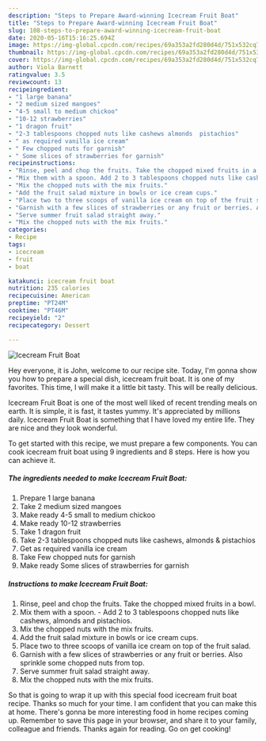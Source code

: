 ```yaml
---
description: "Steps to Prepare Award-winning Icecream Fruit Boat"
title: "Steps to Prepare Award-winning Icecream Fruit Boat"
slug: 108-steps-to-prepare-award-winning-icecream-fruit-boat
date: 2020-05-16T15:16:25.694Z
image: https://img-global.cpcdn.com/recipes/69a353a2fd280d4d/751x532cq70/icecream-fruit-boat-recipe-main-photo.jpg
thumbnail: https://img-global.cpcdn.com/recipes/69a353a2fd280d4d/751x532cq70/icecream-fruit-boat-recipe-main-photo.jpg
cover: https://img-global.cpcdn.com/recipes/69a353a2fd280d4d/751x532cq70/icecream-fruit-boat-recipe-main-photo.jpg
author: Viola Barnett
ratingvalue: 3.5
reviewcount: 13
recipeingredient:
- "1 large banana"
- "2 medium sized mangoes"
- "4-5 small to medium chickoo"
- "10-12 strawberries"
- "1 dragon fruit"
- "2-3 tablespoons chopped nuts like cashews almonds  pistachios"
- " as required vanilla ice cream"
- " Few chopped nuts for garnish"
- " Some slices of strawberries for garnish"
recipeinstructions:
- "Rinse, peel and chop the fruits. Take the chopped mixed fruits in a bowl."
- "Mix them with a spoon. Add 2 to 3 tablespoons chopped nuts like cashews, almonds and pistachios."
- "Mix the chopped nuts with the mix fruits."
- "Add the fruit salad mixture in bowls or ice cream cups."
- "Place two to three scoops of vanilla ice cream on top of the fruit salad."
- "Garnish with a few slices of strawberries or any fruit or berries. Also sprinkle some chopped nuts from top."
- "Serve summer fruit salad straight away."
- "Mix the chopped nuts with the mix fruits."
categories:
- Recipe
tags:
- icecream
- fruit
- boat

katakunci: icecream fruit boat 
nutrition: 235 calories
recipecuisine: American
preptime: "PT24M"
cooktime: "PT46M"
recipeyield: "2"
recipecategory: Dessert

---
```



![Icecream Fruit Boat](https://img-global.cpcdn.com/recipes/69a353a2fd280d4d/751x532cq70/icecream-fruit-boat-recipe-main-photo.jpg)

Hey everyone, it is John, welcome to our recipe site. Today, I'm gonna show you how to prepare a special dish, icecream fruit boat. It is one of my favorites. This time, I will make it a little bit tasty. This will be really delicious.



Icecream Fruit Boat is one of the most well liked of recent trending meals on earth. It is simple, it is fast, it tastes yummy. It's appreciated by millions daily. Icecream Fruit Boat is something that I have loved my entire life. They are nice and they look wonderful.


To get started with this recipe, we must prepare a few components. You can cook icecream fruit boat using 9 ingredients and 8 steps. Here is how you can achieve it.

<!--inarticleads1-->

##### The ingredients needed to make Icecream Fruit Boat:

1. Prepare 1 large banana
1. Take 2 medium sized mangoes
1. Make ready 4-5 small to medium chickoo
1. Make ready 10-12 strawberries
1. Take 1 dragon fruit
1. Take 2-3 tablespoons chopped nuts like cashews, almonds &amp; pistachios
1. Get  as required vanilla ice cream
1. Take  Few chopped nuts for garnish
1. Make ready  Some slices of strawberries for garnish




<!--inarticleads2-->

##### Instructions to make Icecream Fruit Boat:

1. Rinse, peel and chop the fruits. Take the chopped mixed fruits in a bowl.
1. Mix them with a spoon. - Add 2 to 3 tablespoons chopped nuts like cashews, almonds and pistachios.
1. Mix the chopped nuts with the mix fruits.
1. Add the fruit salad mixture in bowls or ice cream cups.
1. Place two to three scoops of vanilla ice cream on top of the fruit salad.
1. Garnish with a few slices of strawberries or any fruit or berries. Also sprinkle some chopped nuts from top.
1. Serve summer fruit salad straight away.
1. Mix the chopped nuts with the mix fruits.




So that is going to wrap it up with this special food icecream fruit boat recipe. Thanks so much for your time. I am confident that you can make this at home. There's gonna be more interesting food in home recipes coming up. Remember to save this page in your browser, and share it to your family, colleague and friends. Thanks again for reading. Go on get cooking!
